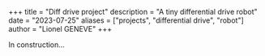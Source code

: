 +++
title = "Diff drive project"
description = "A tiny differential drive robot"
date = "2023-07-25"
aliases = ["projects", "differential drive", "robot"]
author = "Lionel GENEVE"
+++

In construction...